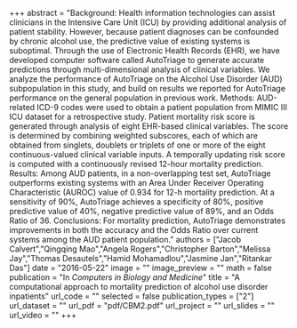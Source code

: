 +++
abstract = "Background: Health information technologies can assist clinicians in the Intensive Care Unit (ICU) by providing additional analysis of patient stability. However, because patient diagnoses can be confounded by chronic alcohol use, the predictive value of existing systems is suboptimal. Through the use of Electronic Health Records (EHR), we have developed computer software called AutoTriage to generate accurate predictions through multi-dimensional analysis of clinical variables. We analyze the performance of AutoTriage on the Alcohol Use Disorder (AUD) subpopulation in this study, and build on results we reported for AutoTriage performance on the general population in previous work. Methods: AUD-related ICD-9 codes were used to obtain a patient population from MIMIC III ICU dataset for a retrospective study. Patient mortality risk score is generated through analysis of eight EHR-based clinical variables. The score is determined by combining weighted subscores, each of which are obtained from singlets, doublets or triplets of one or more of the eight continuous-valued clinical variable inputs. A temporally updating risk score is computed with a continuously revised 12-hour mortality prediction. Results: Among AUD patients, in a non-overlapping test set, AutoTriage outperforms existing systems with an Area Under Receiver Operating Characteristic (AUROC) value of 0.934 for 12-h mortality prediction. At a sensitivity of 90%, AutoTriage achieves a specificity of 80%, positive predictive value of 40%, negative predictive value of 89%, and an Odds Ratio of 36. Conclusions: For mortality prediction, AutoTriage demonstrates improvements in both the accuracy and the Odds Ratio over current systems among the AUD patient population."
authors = ["Jacob Calvert","Qingqing Mao","Angela Rogers","Christopher Barton","Melissa Jay","Thomas Desautels","Hamid Mohamadlou","Jasmine Jan","Ritankar Das"]
date = "2016-05-22"
image = ""
image_preview = ""
math = false
publication = "In *Computers in Biology and Medicine*"
title = "A computational approach to mortality prediction of alcohol use disorder inpatients"
url_code = ""
selected = false
publication_types = ["2"]
url_dataset = ""
url_pdf = "pdf/CBM2.pdf"
url_project = ""
url_slides = ""
url_video = ""
+++
